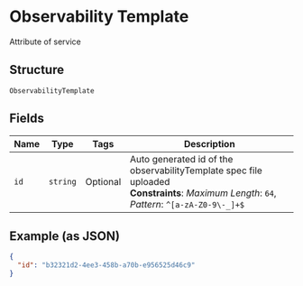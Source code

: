 
# Observability Template

Attribute of service

## Structure

`ObservabilityTemplate`

## Fields

| Name | Type | Tags | Description |
|  --- | --- | --- | --- |
| `id` | `string` | Optional | Auto generated id of the observabilityTemplate spec file uploaded<br>**Constraints**: *Maximum Length*: `64`, *Pattern*: `^[a-zA-Z0-9\-_]+$` |

## Example (as JSON)

```json
{
  "id": "b32321d2-4ee3-458b-a70b-e956525d46c9"
}
```


